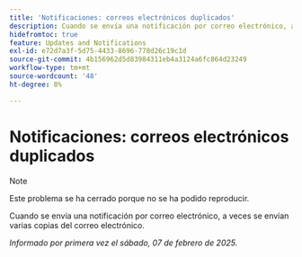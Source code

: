 ```yaml
---
title: 'Notificaciones: correos electrónicos duplicados'
description: Cuando se envía una notificación por correo electrónico, a veces se envían varias copias del correo electrónico.
hidefromtoc: true
feature: Updates and Notifications
exl-id: e72d7a3f-5d75-4433-8696-778d26c19c1d
source-git-commit: 4b156962d5d83984311eb4a3124a6fc864d23249
workflow-type: tm+mt
source-wordcount: '48'
ht-degree: 8%

---
```


# Notificaciones: correos electrónicos duplicados

>[!NOTE]
>
>Este problema se ha cerrado porque no se ha podido reproducir.

Cuando se envía una notificación por correo electrónico, a veces se envían varias copias del correo electrónico.

_Informado por primera vez el sábado, 07 de febrero de 2025._
